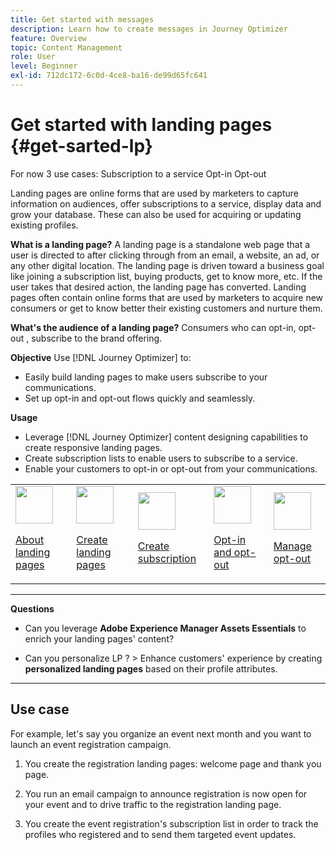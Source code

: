 ```yaml
---
title: Get started with messages
description: Learn how to create messages in Journey Optimizer
feature: Overview
topic: Content Management
role: User
level: Beginner
exl-id: 712dc172-6c0d-4ce8-ba16-de99d65fc641
---
```

# Get started with landing pages {#get-sarted-lp}

For now 3 use cases:
Subscription to a service
Opt-in
Opt-out

Landing pages are online forms that are used by marketers to capture information on audiences, offer subscriptions to a service, display data and grow your database. These can also be used for acquiring or updating existing profiles.

**What is a landing page?**
A landing page is a standalone web page that a user is directed to after clicking through from an email, a website, an ad, or any other digital location. The landing page is driven toward a business goal like joining a subscription list, buying products, get to know more, etc. If the user takes that desired action, the landing page has converted. Landing pages often contain online forms that are used by marketers to acquire new consumers or get to know better their existing customers and nurture them.

**What's the audience of a landing page?**
Consumers who can opt-in, opt-out , subscribe to the brand offering.

**Objective**
Use [!DNL Journey Optimizer] to:
* Easily build landing pages to make users subscribe to your communications.
* Set up opt-in and opt-out flows quickly and seamlessly.
<!--Easily build attractive/efficient landing pages to drive the best conversion.-->

**Usage**
* Leverage [!DNL Journey Optimizer] content designing capabilities to create responsive landing pages.
* Create subscription lists to enable users to subscribe to a service.
* Enable your customers to opt-in or opt-out from your communications.

<table>
<tr>
<td><img src="assets/do-not-localize/icon_design.svg" width="60px"><p><a href="create-lp.md">About landing pages</a></p></td>
<td><img src="assets/do-not-localize/icon_assets.svg" width="60px"><p><a href="create-lp.md">Create landing pages</a></p></td>
<td><img src="assets/do-not-localize/icon_personalization.svg" width="60px"><p><a href="create-lp.md">Create subscription</a></p></td>
<td><img src="assets/do-not-localize/icon_messages.svg" width="60px"><p><a href="create-lp.md">Opt-in and opt-out</a></p></td>
<td><img src="assets/do-not-localize/icon_design.svg" width="60px"><p><a href="consent.md">Manage opt-out</a></p></td>
</tr>
</table>

***

**Questions**

* Can you leverage **Adobe Experience Manager Assets Essentials** to enrich your landing pages' content?

* Can you personalize LP ? > Enhance customers' experience by creating **personalized landing pages** based on their profile attributes.

***

## Use case

For example, let's say you organize an event next month and you want to launch an event registration campaign.

1. You create the registration landing pages: welcome page and thank you page.

1. You run an email campaign to announce registration is now open for your event and to drive traffic to the registration landing page.

1. You create the event registration's subscription list in order to track the profiles who registered and to send them targeted event updates.



